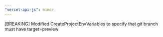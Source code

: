 ```yaml
---
"vercel-api-js": minor
---
```


[BREAKING] Modified CreateProjectEnvVariables to specify that git branch must have target=preview